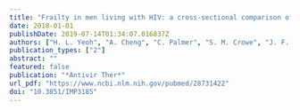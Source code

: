 ```yaml
---
title: "Frailty in men living with HIV: a cross-sectional comparison of three frailty instruments"
date: 2018-01-01
publishDate: 2019-07-14T01:34:07.016837Z
authors: ["H. L. Yeoh", "A. Cheng", "C. Palmer", "S. M. Crowe", "J. F. Hoy"]
publication_types: ["2"]
abstract: ""
featured: false
publication: "*Antivir Ther*"
url_pdf: "https://www.ncbi.nlm.nih.gov/pubmed/28731422"
doi: "10.3851/IMP3185"
---
```


